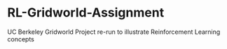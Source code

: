 # RL-Gridworld-Assignment
UC Berkeley Gridworld Project re-run to illustrate Reinforcement Learning concepts
